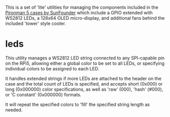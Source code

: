 This is a set of 'lite' utilities for managing the components included in the
[Pironman 5 cases by SunFounder](https://docs.sunfounder.com/projects/pironman5/)
which include a GPIO extended with WS2812 LEDs, a 128x64 OLED micro-display, and
additional fans behind the included 'tower' style cooler.

# leds

This utility manages a WS2812 LED string connected to any SPI-capable pin on the
RPi5, allowing either a global color to be set to all LEDs, or specifying individual
colors to be assigned to each LED.

It handles extended strings if more LEDs are attached to the header on the case
and the total count of LEDs is specified, and accepts short (0x000) or long (0x000000)
color specifications, as well as 'raw' (000), 'hash' (#000), or 'C constant' (0x000000)
formats.

It will repeat the specified colors to 'fill' the specified string length as needed.
